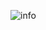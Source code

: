 ![info](https://github-readme-stats.vercel.app/api?username=ChunelFeng&show_icons=true&count_private=true&hide=prs&theme=default_repocard)
